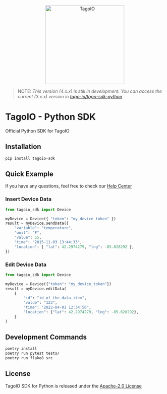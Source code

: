 <br/>
<p align="center">
  <img src="https://assets.tago.io/tagoio/sdk.png" width="250px" alt="TagoIO"></img>
</p>

> NOTE: *This version (4.x.x) is still in development. You can access the current (3.x.x) version in [tago-io/tago-sdk-python](https://github.com/tago-io/tago-sdk-python).*

# TagoIO - Python SDK

Official Python SDK for TagoIO

## Installation

```bash
pip install tagoio-sdk
```

## Quick Example

If you have any questions, feel free to check our [Help Center](https://help.tago.io/portal/en/home)

### Insert Device Data

```python
from tagoio_sdk import Device

myDevice = Device({ "token": "my_device_token" })
result = myDevice.sendData({
    "variable": "temperature",
    "unit": "F",
    "value": 55,
    "time": "2015-11-03 13:44:33",
    "location": { "lat": 42.2974279, "lng": -85.628292 },
})
```

### Edit Device Data

```python
from tagoio_sdk import Device

myDevice = Device({"token": "my_device_token"})
result = myDevice.editData(
    {
        "id": "id_of_the_data_item",
        "value": "123",
        "time": "2022-04-01 12:34:56",
        "location": {"lat": 42.2974279, "lng": -85.628292},
    }
)
```

## Development Commands

```bash
poetry install
poetry run pytest tests/
poetry run flake8 src
```

## License

TagoIO SDK for Python is released under the [Apache-2.0 License](https://github.com/tago-io/sdk-python/blob/master/LICENSE)
